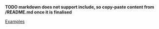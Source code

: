 **TODO markdown does not support include, so copy-paste content from /README.md once it is finalised**

[Examples](@ref)
